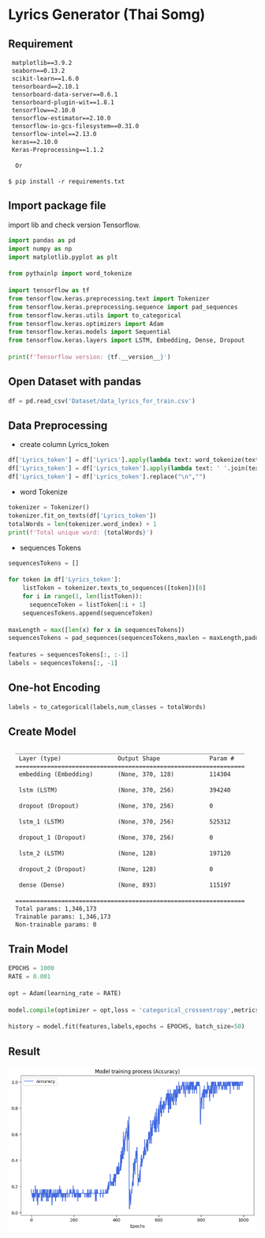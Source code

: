 # Lyrics Generator (Thai Somg)<br>
   ## Requirement<br>
     matplotlib==3.9.2
     seaborn==0.13.2
     scikit-learn==1.6.0
     tensorboard==2.10.1
     tensorboard-data-server==0.6.1
     tensorboard-plugin-wit==1.8.1
     tensorflow==2.10.0
     tensorflow-estimator==2.10.0
     tensorflow-io-gcs-filesystem==0.31.0
     tensorflow-intel==2.13.0
     keras==2.10.0
     Keras-Preprocessing==1.1.2
     
      Or
       
    $ pip install -r requirements.txt

## Import package file
   import lib and check version Tensorflow.
   ```python 
   import pandas as pd
   import numpy as np
   import matplotlib.pyplot as plt
   
   from pythainlp import word_tokenize
   
   import tensorflow as tf
   from tensorflow.keras.preprocessing.text import Tokenizer
   from tensorflow.keras.preprocessing.sequence import pad_sequences
   from tensorflow.keras.utils import to_categorical
   from tensorflow.keras.optimizers import Adam
   from tensorflow.keras.models import Sequential
   from tensorflow.keras.layers import LSTM, Embedding, Dense, Dropout
   
   print(f'Tensorflow version: {tf.__version__}')
   ```

## Open Dataset with pandas
   ```python 
   df = pd.read_csv('Dataset/data_lyrics_for_train.csv')
   ```
## Data Preprocessing
   * create column Lyrics_token
   ```python 
   df['Lyrics_token'] = df['Lyrics'].apply(lambda text: word_tokenize(text,engine = 'newmm',keep_whitespace = False))
   df['Lyrics_token'] = df['Lyrics_token'].apply(lambda text: ' '.join(text))
   df['Lyrics_token'] = df['Lyrics_token'].replace("\n","")
   ```
  * word Tokenize
   ```python 
   tokenizer = Tokenizer() 
   tokenizer.fit_on_texts(df['Lyrics_token'])
   totalWords = len(tokenizer.word_index) + 1 
   print(f'Total unique word: {totalWords}')
   ```
   * sequences Tokens
   ```python 
   sequencesTokens = []
   
   for token in df['Lyrics_token']:
       listToken = tokenizer.texts_to_sequences([token])[0]
       for i in range(1, len(listToken)):
         sequenceToken = listToken[:i + 1]
       sequencesTokens.append(sequenceToken)

   maxLength = max([len(x) for x in sequencesTokens])
   sequencesTokens = pad_sequences(sequencesTokens,maxlen = maxLength,padding = 'pre')
   
   features = sequencesTokens[:, :-1]
   labels = sequencesTokens[:, -1] 
   ```
## One-hot Encoding
   ```python
   labels = to_categorical(labels,num_classes = totalWords)
   ```

## Create Model
      _________________________________________________________________
       Layer (type)                Output Shape              Param #   
      =================================================================
       embedding (Embedding)       (None, 370, 128)          114304    
                                                                       
       lstm (LSTM)                 (None, 370, 256)          394240    
                                                                       
       dropout (Dropout)           (None, 370, 256)          0         
                                                                       
       lstm_1 (LSTM)               (None, 370, 256)          525312    
                                                                       
       dropout_1 (Dropout)         (None, 370, 256)          0         
                                                                       
       lstm_2 (LSTM)               (None, 128)               197120    
                                                                       
       dropout_2 (Dropout)         (None, 128)               0         
                                                                       
       dense (Dense)               (None, 893)               115197    
                                                                       
      =================================================================
      Total params: 1,346,173
      Trainable params: 1,346,173
      Non-trainable params: 0

## Train Model
   ```python
   EPOCHS = 1000
   RATE = 0.001
   
   opt = Adam(learning_rate = RATE)
   
   model.compile(optimizer = opt,loss = 'categorical_crossentropy',metrics = ['accuracy'])
   
   history = model.fit(features,labels,epochs = EPOCHS, batch_size=50)
   ```

## Result
   <img src="Result/output.png" alt="Alt text" title="Optional title">






